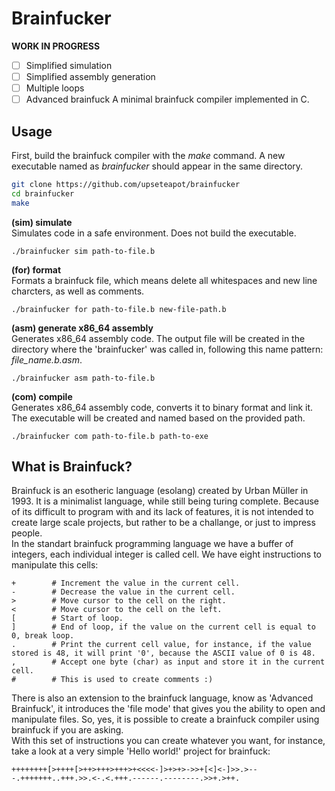 # Brainfucker
**WORK IN PROGRESS**  
- [ ] Simplified simulation
- [ ] Simplified assembly generation
- [ ] Multiple loops
- [ ] Advanced brainfuck
A minimal brainfuck compiler implemented in C.
## Usage
First, build the brainfuck compiler with the *make* command. A new executable named as *brainfucker* should appear in the same directory.  
```bash
git clone https://github.com/upseteapot/brainfucker
cd brainfucker
make
```
  
  
**(sim) simulate**  
Simulates code in a safe environment. Does not build the executable.
```
./brainfucker sim path-to-file.b
```  
**(for) format**  
Formats a brainfuck file, which means delete all whitespaces and new line charcters, as well as comments.
```
./brainfucker for path-to-file.b new-file-path.b
```  
**(asm) generate x86_64 assembly**  
Generates x86_64 assembly code. The output file will be created in the directory where the 'brainfucker' was called in, following this name pattern: *file_name.b.asm*.
```
./brainfucker asm path-to-file.b
```
**(com) compile**  
Generates x86_64 assembly code, converts it to binary format and link it. The executable will be created and named based on the provided path.
```
./brainfucker com path-to-file.b path-to-exe
```
## What is Brainfuck?
Brainfuck is an esotheric language (esolang) created by Urban Müller in 1993. It is a minimalist language, while still being turing complete. Because of its difficult to program with and its lack of features, it is not intended to create large scale projects, but rather to be a challange, or just to impress people.  
In the standart brainfuck programming language we have a buffer of integers, each individual integer is called cell. We have eight instructions to manipulate this cells:
```brainfuck
+        # Increment the value in the current cell.
-        # Decrease the value in the current cell.
>        # Move cursor to the cell on the right.
<        # Move cursor to the cell on the left.
[        # Start of loop.
]        # End of loop, if the value on the current cell is equal to 0, break loop.
.        # Print the current cell value, for instance, if the value stored is 48, it will print '0', because the ASCII value of 0 is 48.
,        # Accept one byte (char) as input and store it in the current cell.
#        # This is used to create comments :)
```
There is also an extension to the brainfuck language, know as 'Advanced Brainfuck', it introduces the 'file mode' that gives you the ability to open and manipulate files. So, yes, it is possible to create a brainfuck compiler using brainfuck if you are asking.  
With this set of instructions you can create whatever you want, for instance, take a look at a very simple 'Hello world!' project for brainfuck:
```brainfuck
++++++++[>++++[>++>+++>+++>+<<<<-]>+>+>->>+[<]<-]>>.>---.+++++++..+++.>>.<-.<.+++.------.--------.>>+.>++.
```
